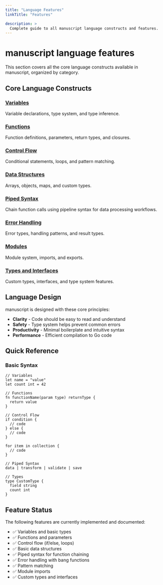 ```yaml
---
title: "Language Features"
linkTitle: "Features"

description: >
  Complete guide to all manuscript language constructs and features.
---
```

# manuscript language features

This section covers all the core language constructs available in manuscript, organized by category.

## Core Language Constructs

### [Variables](variables/)
Variable declarations, type system, and type inference.

### [Functions](functions/)
Function definitions, parameters, return types, and closures.

### [Control Flow](control-flow/)
Conditional statements, loops, and pattern matching.

### [Data Structures](data-structures/)
Arrays, objects, maps, and custom types.

### [Piped Syntax](piped-syntax/)
Chain function calls using pipeline syntax for data processing workflows.

### [Error Handling](error-handling/)
Error types, handling patterns, and result types.

### [Modules](modules/)
Module system, imports, and exports.

### [Types and Interfaces](types-interfaces/)
Custom types, interfaces, and type system features.

## Language Design

manuscript is designed with these core principles:

- **Clarity** - Code should be easy to read and understand
- **Safety** - Type system helps prevent common errors  
- **Productivity** - Minimal boilerplate and intuitive syntax
- **Performance** - Efficient compilation to Go code

## Quick Reference

### Basic Syntax
```ms
// Variables
let name = "value"
let count int = 42

// Functions
fn functionName(param type) returnType {
  return value
}

// Control Flow
if condition {
  // code
} else {
  // code
}

for item in collection {
  // code
}

// Piped Syntax
data | transform | validate | save

// Types
type CustomType {
  field string
  count int
}
```

## Feature Status

The following features are currently implemented and documented:

- ✅ Variables and basic types
- ✅ Functions and parameters
- ✅ Control flow (if/else, loops)
- ✅ Basic data structures
- ✅ Piped syntax for function chaining
- ✅ Error handling with bang functions
- ✅ Pattern matching
- ✅ Module imports
- ✅ Custom types and interfaces 